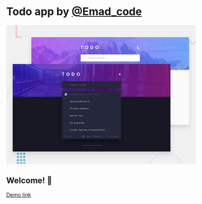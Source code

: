 # Todo app by [@Emad_code](https://twitter.com/Emad_code)

![Design preview for the Todo app coding challenge](./design/desktop-preview.jpg)

## Welcome! 👋

[Demo link](https://emadbakry.github.io/todo-app)
